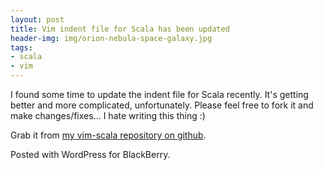 ```yaml
---
layout: post
title: Vim indent file for Scala has been updated
header-img: img/orion-nebula-space-galaxy.jpg
tags:
- scala
- vim
---
```

I found some time to update the indent file for Scala recently. It's getting better and more complicated, unfortunately. Please feel free to fork it and make changes/fixes... I hate writing this thing :)

Grab it from [my vim-scala repository on github](http://github.com/ewiplayer/vim-scala).

Posted with WordPress for BlackBerry.
